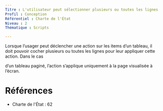 ```yaml
---
Titre : L'utilisateur peut sélectionner plusieurs ou toutes les lignes d'un tableau interactif.
Profil : Conception
Référentiel : Charte de l'État
Niveau : 2
Thématique : Scripts

---
```

Lorsque l’usager peut déclencher une action sur les items d’un tableau, il doit pouvoir cocher plusieurs ou toutes les lignes pour leur appliquer cette action. Dans le cas

d’un tableau paginé, l’action s’applique uniquement à la page visualisée à l’écran.

# Références

*   Charte de l'État : 62